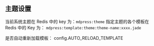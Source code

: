## 主题设置

当前系统主题在 Redis 中的 key 为：`mdpress:theme`
指定主题的各个模板在 Redis 中的 Key 为： `mdpress:template:theme:theme-name:xxxx.jade`


是否自动重新加载模板： config.AUTO_RELOAD_TEMPLATE


